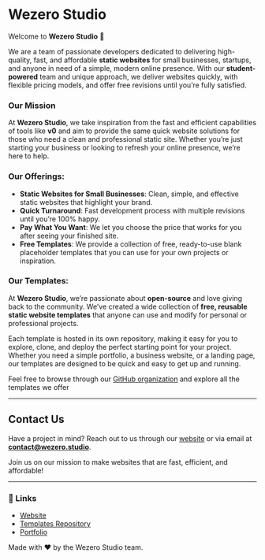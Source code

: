 # Wezero Studio

Welcome to **Wezero Studio** 👋

We are a team of passionate developers dedicated to delivering high-quality, fast, and affordable **static websites** for small businesses, startups, and anyone in need of a simple, modern online presence. With our **student-powered** team and unique approach, we deliver websites quickly, with flexible pricing models, and offer free revisions until you’re fully satisfied.

### Our Mission
At **Wezero Studio**, we take inspiration from the fast and efficient capabilities of tools like **v0** and aim to provide the same quick website solutions for those who need a clean and professional static site. Whether you’re just starting your business or looking to refresh your online presence, we’re here to help.

### Our Offerings:
- **Static Websites for Small Businesses**: Clean, simple, and effective static websites that highlight your brand.
- **Quick Turnaround**: Fast development process with multiple revisions until you’re 100% happy.
- **Pay What You Want**: We let you choose the price that works for you after seeing your finished site.
- **Free Templates**: We provide a collection of free, ready-to-use blank placeholder templates that you can use for your own projects or inspiration.
### Our Templates:
At **Wezero Studio**, we’re passionate about **open-source** and love giving back to the community. We’ve created a wide collection of **free, reusable static website templates** that anyone can use and modify for personal or professional projects.

Each template is hosted in its own repository, making it easy for you to explore, clone, and deploy the perfect starting point for your project. Whether you need a simple portfolio, a business website, or a landing page, our templates are designed to be quick and easy to get up and running.

Feel free to browse through our [GitHub organization](https://github.com/wezero-studio) and explore all the templates we offer

---

## Contact Us
Have a project in mind? Reach out to us through our [website](https://wezero.studio) or via email at **contact@wezero.studio**.

Join us on our mission to make websites that are fast, efficient, and affordable!

---

### 🔗 Links
- [Website](https://wezero.studio)
- [Templates Repository](https://github.com/wezero-studio/)
- [Portfolio](https://wezero.studio/portfolio)

Made with ❤️ by the Wezero Studio team.

